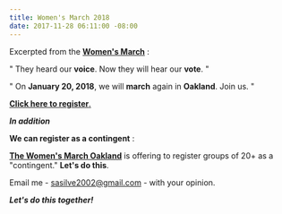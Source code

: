 ```yaml
---
title: Women's March 2018
date: 2017-11-28 06:11:00 -08:00
---
```


Excerpted from the [**Women's March**](https://www.womensmarch.com/) :

"  They heard our **voice**. Now they will hear our **vote**.  "

"  On **January 20, 2018**, we will **march** again in **Oakland**. Join us.  "

[**Click here to register**.](https://www.eventbrite.com/e/womens-march-oakland-2018-tickets-39573397096)

***In addition*** 

**We can register as a contingent** :

[**The Women's March Oakland**](https://womensmarchoakland.org/vision/) is offering to register groups of 20+ as a "contingent." **Let's do this**.  

Email me - sasilve2002@gmail.com - with your opinion.

***Let's do this together!***